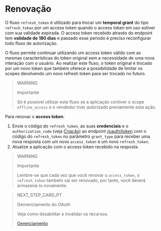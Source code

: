 # Renovação
 
O fluxo `refresh_token` é utilizado para trocar um **temporal grant** do tipo `refresh_token` por um access token quando o access token em uso estiver com sua validade expirada. O access token recebido através do endpoint tem **validade de 180 dias** e passado esse período é preciso reconfigurar todo fluxo de autorização.
 
O fluxo permite continuar utilizando um access token válido com as mesmas características do token original sem a necessidade de uma nova interação com o usuário. Ao realizar este fluxo, o token original é trocado por um novo token que também oferece a possibilidade de limitar os scopes devolvendo um novo refresh token para ser trocado no futuro.
 
> WARNING
>
> Importante
>
> Só é possível utilizar este fluxo se a aplicação contiver o scope `offline_access` e o vendedor tiver autorizado previamente esta ação.
 
Para renovar o **access token**:
 
1. Envie o código do `refresh_token`, as suas **credenciais** e o `authorization_code` (veja [Criação](https://www.mercadopago[FAKER][URL][DOMAIN]/developers/pt/guides/security/oauth/creation)) ao endpoint [/oauth/token](https://www.mercadopago[FAKER][URL][DOMAIN]/developers/pt/reference/oauth/_oauth_token/post) com o código do `refresh_token` no parâmetro `grant_type` para receber uma nova resposta com um novo `access_token` e um novo `refresh_token`.
2. Atualize a aplicação com o access token recebido na resposta.
 
> WARNING
>
> Importante
>
> Lembre-se que cada vez que você renovar o `access_token`, o `refresh_token` também vai ser renovado, por tanto, você deverá armazená-lo novamente.
 
> NEXT_STEP_CARD_PT
>
> Genrenciamento do OAuth
>
> Veja como desabilitar e invalidar os recursos.
>
> [Gerenciamento](https://www.mercadopago[FAKER][URL][DOMAIN]/developers/pt/guides/security/oauth/management)